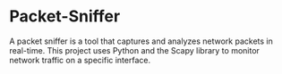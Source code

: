 # Packet-Sniffer
A packet sniffer is a tool that captures and analyzes network packets in real-time. This project uses Python and the Scapy library to monitor network traffic on a specific interface.
